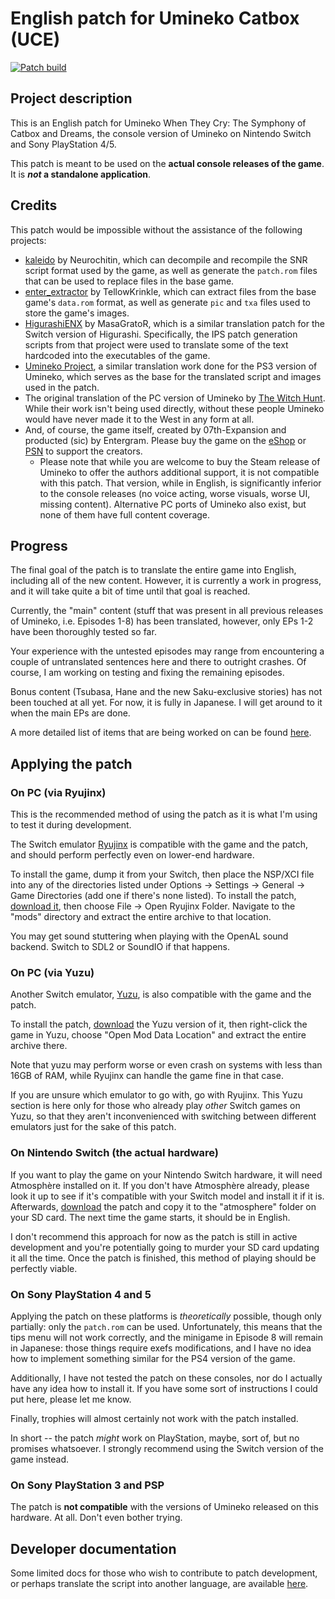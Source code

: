 # English patch for Umineko Catbox (UCE)

[![Patch build](https://github.com/ooa113y/umineko-catbox-english/actions/workflows/main.yml/badge.svg)](https://github.com/ooa113y/umineko-catbox-english/actions/workflows/main.yml)

## Project description
This is an English patch for Umineko When They Cry: The Symphony of Catbox and Dreams, the console version
of Umineko on Nintendo Switch and Sony PlayStation 4/5.

This patch is meant to be used on the **actual console releases of the game**. It is ***not* a standalone application**.

## Credits

This patch would be impossible without the assistance of the following projects:

- [kaleido](https://gitlab.com/Neurochitin/kaleido/-/tree/saku/) by Neurochitin, which can decompile and recompile the SNR script format used by the game, as well as generate the `patch.rom` files that can be used to replace files in the base game.
- [enter_extractor](https://github.com/07th-mod/enter_extractor) by TellowKrinkle, which can extract files from the base game's `data.rom` format, as well as generate `pic` and `txa` files used to store the game's images.
- [HigurashiENX](https://github.com/masagrator/HigurashiENX) by MasaGratoR, which is a similar translation patch for the Switch version of Higurashi. Specifically, the IPS patch generation scripts from that project were used to translate some of the text hardcoded into the executables of the game.
- [Umineko Project](https://umineko-project.org), a similar translation work done for the PS3 version of Umineko, which serves as the base for the translated script and images used in the patch.
- The original translation of the PC version of Umineko by [The Witch Hunt](https://witch-hunt.com). While their work isn't being used directly, without these people Umineko would have never made it to the West in any form at all.
- And, of course, the game itself, created by 07th-Expansion and producted (sic) by Entergram. Please buy the game on the [eShop](https://store-jp.nintendo.com/list/software/70010000012343.html) or [PSN](https://store.playstation.com/ja-jp/product/JP0741-CUSA16973_00-UMINEKOSAKUZZZZZ) to support the creators.
  - Please note that while you are welcome to buy the Steam release of Umineko to offer the authors additional support, it is not compatible with this patch. That version, while in English, is significantly inferior to the console releases (no voice acting, worse visuals, worse UI, missing content). Alternative PC ports of Umineko also exist, but none of them have full content coverage.

## Progress
The final goal of the patch is to translate the entire game into English, including all of the new content.
However, it is currently a work in progress, and it will take quite a bit of time until that goal is reached.

Currently, the "main" content (stuff that was present in all previous releases of Umineko,
i.e. Episodes 1-8) has been translated, however, only EPs 1-2 have been thoroughly tested so far.

Your experience with the untested episodes may range from encountering a couple of untranslated sentences here and there to outright crashes. Of course, I am working on testing and fixing the remaining episodes.

Bonus content (Tsubasa, Hane and the new Saku-exclusive stories) has not been touched at all yet. For now, it is fully in Japanese. I will get around to it when the main EPs are done.

A more detailed list of items that are being worked on can be found [here](../../issues/3).

## Applying the patch

### On PC (via Ryujinx)

This is the recommended method of using the patch as it is what I'm using to test it during development.

The Switch emulator [Ryujinx](https://ryujinx.org/) is compatible with the game and the patch, and should perform perfectly even on lower-end hardware.

To install the game, dump it from your Switch, then place the NSP/XCI file into any of the directories listed under Options -> Settings -> General -> Game Directories (add one if there's none listed). To install the patch, [download it](../../releases/latest/download/patch_atmos.zip),
then choose File -> Open Ryujinx Folder. Navigate to the "mods" directory and extract the entire archive to that location.

You may get sound stuttering when playing with the OpenAL sound backend. Switch to SDL2 or SoundIO if that happens.

### On PC (via Yuzu)
Another Switch emulator, [Yuzu](https://yuzu-emu.org), is also compatible with the game and the patch.

To install the patch, [download](../../releases/latest/download/patch_yuzu.zip) the Yuzu version of it, then right-click the game in Yuzu, choose "Open Mod Data Location" and extract the entire archive there.

Note that yuzu may perform worse or even crash on systems with less than 16GB of RAM, while Ryujinx can handle the game fine in that case.

If you are unsure which emulator to go with, go with Ryujinx. This Yuzu section is here only for those who already play *other* Switch games on Yuzu, so that they aren't inconvenienced with switching between different emulators just for the sake of this patch.

### On Nintendo Switch (the actual hardware)

If you want to play the game on your Nintendo Switch hardware, it will need Atmosphère installed on it. If you don't have Atmosphère already, please look it up to see if
it's compatible with your Switch model and install it if it is.
Afterwards, [download](../../releases/latest/download/patch_atmos.zip) the patch and copy it to the "atmosphere" folder on your SD card.
The next time the game starts, it should be in English.

I don't recommend this approach for now as the patch is still in active development and you're potentially going to murder your SD card updating it all the time. Once the patch is finished, this method of playing should be perfectly viable.

### On Sony PlayStation 4 and 5

Applying the patch on these platforms is *theoretically* possible, though only partially: only the `patch.rom` can be used.
Unfortunately, this means that the tips menu will not work correctly, and the minigame in Episode 8 will remain in Japanese: those things require exefs modifications, and I have no idea how to implement something similar for the PS4 version of the game.

Additionally, I have not tested the patch on these consoles, nor do I actually have any idea how to install it. If you have some sort of instructions I could put here, please let me know.

Finally, trophies will almost certainly not work with the patch installed.

In short -- the patch *might* work on PlayStation, maybe, sort of, but no promises whatsoever. I strongly recommend using the Switch version of the game instead.

### On Sony PlayStation 3 and PSP

The patch is **not compatible** with the versions of Umineko released on this hardware. At all. Don't even bother trying.

## Developer documentation

Some limited docs for those who wish to contribute to patch development, or perhaps translate the script into another language, are available [here](CONTRIBUTING.md).
